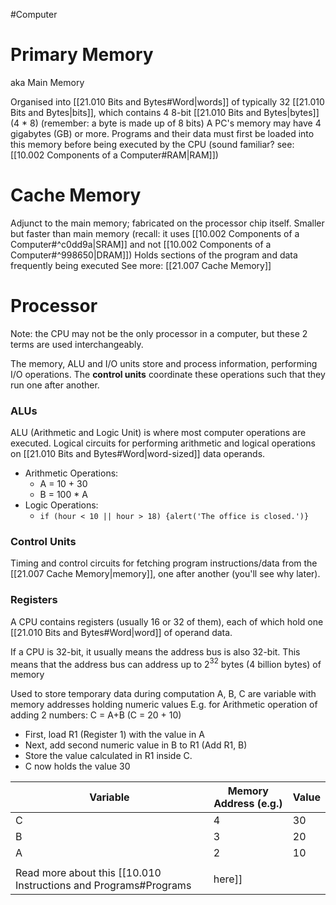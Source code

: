 #Computer 

# Primary Memory
aka Main Memory

Organised into [[21.010 Bits and Bytes#Word|words]] of typically 32 [[21.010 Bits and Bytes|bits]], which contains 4 8-bit [[21.010 Bits and Bytes|bytes]] (4 * 8)
(remember: a byte is made up of 8 bits)
A PC's memory may have 4 gigabytes (GB) or more.
Programs and their data must first be loaded into this memory before being executed by the CPU (sound familiar? see: [[10.002 Components of a Computer#RAM|RAM]])

# Cache Memory
Adjunct to the main memory; fabricated on the processor chip itself.
Smaller but faster than main memory (recall: it uses [[10.002 Components of a Computer#^c0dd9a|SRAM]] and not [[10.002 Components of a Computer#^998650|DRAM]])
Holds sections of the program and data frequently being executed
See more: [[21.007 Cache Memory]]

# Processor
Note: the CPU may not be the only processor in a computer, but these 2 terms are used interchangeably.

The memory, ALU and I/O units store and process information, performing I/O operations.
The **control units** coordinate these operations such that they run one after another.
### ALUs
ALU (Arithmetic and Logic Unit) is where most computer operations are executed.
Logical circuits for performing arithmetic and logical operations on [[21.010 Bits and Bytes#Word|word-sized]] data operands.
- Arithmetic Operations:
	- A = 10 + 30
	- B = 100 * A
- Logic Operations:
	- `if (hour < 10 || hour > 18) {alert('The office is closed.')}`

### Control Units
Timing and control circuits for fetching program instructions/data from the [[21.007 Cache Memory|memory]], one after another (you'll see why later).

### Registers
A CPU contains registers (usually 16 or 32 of them), each of which hold one [[21.010 Bits and Bytes#Word|word]] of operand data.

If a CPU is 32-bit, it usually means the address bus is also 32-bit.
This means that the address bus can address up to 2$^3$$^2$ bytes (4 billion bytes) of memory 

Used to store temporary data during computation
A, B, C are variable with memory addresses holding numeric values
E.g. for Arithmetic operation of adding 2 numbers: C = A+B (C = 20 + 10)
- First, load R1 (Register 1) with the value in A
- Next, add second numeric value in B to R1 (Add R1, B)
- Store the value calculated in R1 inside C.
- C now holds the value 30

| Variable | Memory Address (e.g.) | Value |
| -------- | --------------------- | ----- |
| C        | 4                     | 30    |
| B        | 3                     | 20    |
| A        | 2                     | 10    |
|          |                       |       |
Read more about this [[10.010 Instructions and Programs#Programs|here]]



